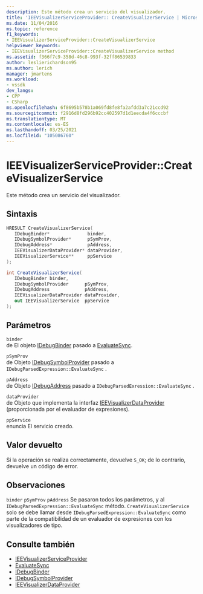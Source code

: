 ```yaml
---
description: Este método crea un servicio del visualizador.
title: 'IEEVisualizerServiceProvider:: CreateVisualizerService | Microsoft Docs'
ms.date: 11/04/2016
ms.topic: reference
f1_keywords:
- IEEVisualizerServiceProvider::CreateVisualizerService
helpviewer_keywords:
- IEEVisualizerServiceProvider::CreateVisualizerService method
ms.assetid: f366f7c9-358d-46c8-993f-32ff86539833
author: leslierichardson95
ms.author: lerich
manager: jmartens
ms.workload:
- vssdk
dev_langs:
- CPP
- CSharp
ms.openlocfilehash: 6f8695b578b1a069fd8fe8fa2afdd3a7c21ccd92
ms.sourcegitcommit: f2916d8fd296b92cc402597d1d1eecda4f6cccbf
ms.translationtype: MT
ms.contentlocale: es-ES
ms.lasthandoff: 03/25/2021
ms.locfileid: "105086760"
---
```

# <a name="ieevisualizerserviceprovidercreatevisualizerservice"></a>IEEVisualizerServiceProvider::CreateVisualizerService
Este método crea un servicio del visualizador.

## <a name="syntax"></a>Sintaxis

```cpp
HRESULT CreateVisualizerService(
   IDebugBinder*              binder,
   IDebugSymbolProvider*      pSymProv,
   IDebugAddress*             pAddress,
   IEEVisualizerDataProvider* dataProvider,
   IEEVisualizerService**     ppService
);
```

```csharp
int CreateVisualizerService(
   IDebugBinder binder,
   IDebugSymbolProvider      pSymProv,
   IDebugAddress             pAddress,
   IEEVisualizerDataProvider dataProvider,
   out IEEVisualizerService  ppService
);
```

## <a name="parameters"></a>Parámetros
`binder`\
de El objeto [IDebugBinder](../../../extensibility/debugger/reference/idebugbinder.md) pasado a [EvaluateSync](../../../extensibility/debugger/reference/idebugparsedexpression-evaluatesync.md).

`pSymProv`\
de Objeto [IDebugSymbolProvider](../../../extensibility/debugger/reference/idebugsymbolprovider.md) pasado a `IDebugParsedExpression::EvaluateSync` .

`pAddress`\
de Objeto [IDebugAddress](../../../extensibility/debugger/reference/idebugaddress.md) pasado a `IDebugParsedExression::EvaluateSync` .

`dataProvider`\
de Objeto que implementa la interfaz [IEEVisualizerDataProvider](../../../extensibility/debugger/reference/ieevisualizerdataprovider.md) (proporcionada por el evaluador de expresiones).

`ppService`\
enuncia El servicio creado.

## <a name="return-value"></a>Valor devuelto
 Si la operación se realiza correctamente, devuelve `S_OK`; de lo contrario, devuelve un código de error.

## <a name="remarks"></a>Observaciones
 `binder` `pSymProv` `pAddress` Se pasaron todos los parámetros, y al `IDebugParsedExpression::EvaluateSync` método. `CreateVisualizerService` solo se debe llamar desde `IDebugParsedExpression::EvaluateSync` como parte de la compatibilidad de un evaluador de expresiones con los visualizadores de tipo.

## <a name="see-also"></a>Consulte también
- [IEEVisualizerServiceProvider](../../../extensibility/debugger/reference/ieevisualizerserviceprovider.md)
- [EvaluateSync](../../../extensibility/debugger/reference/idebugparsedexpression-evaluatesync.md)
- [IDebugBinder](../../../extensibility/debugger/reference/idebugbinder.md)
- [IDebugSymbolProvider](../../../extensibility/debugger/reference/idebugsymbolprovider.md)
- [IEEVisualizerDataProvider](../../../extensibility/debugger/reference/ieevisualizerdataprovider.md)
